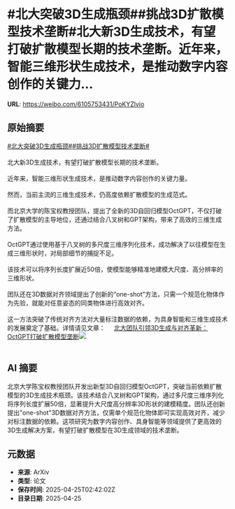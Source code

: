 # #北大突破3D生成瓶颈##挑战3D扩散模型技术垄断#北大新3D生成技术，有望打破扩散模型长期的技术垄断。近年来，智能三维形状生成技术，是推动数字内容创作的关键力...

**URL**: https://weibo.com/6105753431/PoKYZlvio

## 原始摘要

<a href="https://m.weibo.cn/search?containerid=231522type%3D1%26t%3D10%26q%3D%23%E5%8C%97%E5%A4%A7%E7%AA%81%E7%A0%B43D%E7%94%9F%E6%88%90%E7%93%B6%E9%A2%88%23&amp;extparam=%23%E5%8C%97%E5%A4%A7%E7%AA%81%E7%A0%B43D%E7%94%9F%E6%88%90%E7%93%B6%E9%A2%88%23" data-hide=""><span class="surl-text">#北大突破3D生成瓶颈#</span></a><a href="https://m.weibo.cn/search?containerid=231522type%3D1%26t%3D10%26q%3D%23%E6%8C%91%E6%88%983D%E6%89%A9%E6%95%A3%E6%A8%A1%E5%9E%8B%E6%8A%80%E6%9C%AF%E5%9E%84%E6%96%AD%23&amp;extparam=%23%E6%8C%91%E6%88%983D%E6%89%A9%E6%95%A3%E6%A8%A1%E5%9E%8B%E6%8A%80%E6%9C%AF%E5%9E%84%E6%96%AD%23" data-hide=""><span class="surl-text">#挑战3D扩散模型技术垄断#</span></a><br><br>北大新3D生成技术，有望打破扩散模型长期的技术垄断。<br><br>近年来，智能三维形状生成技术，是推动数字内容创作的关键力量。<br><br>然而，当前主流的三维生成技术，仍高度依赖扩散模型的生成范式。<br><br>而北京大学的陈宝权教授团队，提出了全新的3D自回归模型OctGPT，不仅打破了扩散模型的主导地位，还通过结合八叉树和GPT架构，带来了高效的三维生成方法。<br><br>OctGPT通过使用基于八叉树的多尺度三维序列化技术，成功解决了以往模型在生成三维形状时，对局部细节的捕捉不足。<br><br>该技术可以将序列长度扩展近50倍，使模型能够精准地建模大尺度、高分辨率的三维形状。<br><br>团队还在3D数据对齐领域提出了创新的“one-shot”方法，只需一个规范化物体作为先验，就能对任意姿态的同类物体进行高效对齐。<br><br>这一方法突破了传统对齐方法对大量标注数据的依赖，为具身智能和三维生成技术的发展奠定了基础。详情请见文章： <a href="https://weibo.com/ttarticle/p/show?id=2309405159004778135683" data-hide=""><span class="url-icon"><img style="width: 1rem;height: 1rem" src="https://h5.sinaimg.cn/upload/2015/09/25/3/timeline_card_small_article_default.png" referrerpolicy="no-referrer"></span><span class="surl-text">北大团队引领3D生成与对齐革新：OctGPT打破扩散模型垄断</span></a><img style="" src="https://tvax3.sinaimg.cn/large/006Fd7o3gy1i0s0meu72dj30ka0bf0tp.jpg" referrerpolicy="no-referrer"><br><br>

## AI 摘要

北京大学陈宝权教授团队开发出新型3D自回归模型OctGPT，突破当前依赖扩散模型的3D生成技术瓶颈。该技术结合八叉树和GPT架构，通过多尺度三维序列化将序列长度扩展50倍，显著提升大尺度高分辨率3D形状的建模精度。团队还创新提出"one-shot"3D数据对齐方法，仅需单个规范化物体即可实现高效对齐，减少对标注数据的依赖。这项研究为数字内容创作、具身智能等领域提供了更高效的3D生成解决方案，有望打破扩散模型在3D生成领域的技术垄断。

## 元数据

- **来源**: ArXiv
- **类型**: 论文
- **保存时间**: 2025-04-25T02:42:02Z
- **目录日期**: 2025-04-25
